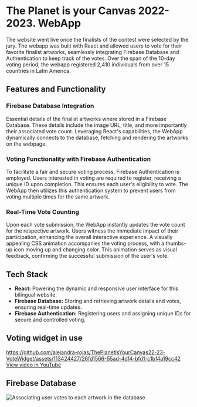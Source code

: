 # The Planet is your Canvas 2022-2023. WebApp

The website went live once the finalists of the contest were selected by the jury. The webapp was built with React and allowed users to vote for their favorite finalist artworks, seamlessly integrating Firebase Database and Authentication to keep track of the votes. Over the span of the 10-day voting period, the webapp registered 2,410 individuals from over 15 countries in Latin America.

## Features and Functionality

### Firebase Database Integration
Essential details of the finalist artworks where stored in a Firebase Database. These details include the image URL, title, and more importantly their associated vote count. Leveraging React's capabilities, the WebApp dynamically connects to the database, fetching and rendering the artworks on the webpage.

### Voting Functionality with Firebase Authentication
To facilitate a fair and secure voting process, Firebase  Authentication is employed. Users interested in voting are required to register, receiving a unique ID upon completion. This ensures each user's eligibility to vote. The WebApp then utilizes this authentication system to prevent users from voting multiple times for the same artwork.

### Real-Time Vote Counting
Upon each vote submission, the WebApp instantly updates the vote count for the respective artwork. Users witness the immediate impact of their participation, enhancing the overall interactive experience. A visually appealing CSS animation accompanies the voting process, with a thumbs-up icon moving up and changing color. This animation serves as visual feedback, confirming the successful submission of the user's vote.

## Tech Stack

- **React:** Powering the dynamic and responsive user interface for this bilingual website.
- **Firebase Database:** Storing and retrieving artwork details and votes, ensuring real-time updates.
- **Firebase Authentication:** Registering users and assigning unique IDs for secure and controlled voting.


## Voting widget in use
https://github.com/alejandra-rojas/ThePlanetIsYourCanvas22-23-VoteWidget/assets/113424427/26fd1566-55ad-4df4-bfd1-c1bf4a19cc42
[View video in YouTube](https://www.youtube.com/watch?v=EYCqVVLOMBU)


## Firebase Database
![Associating user votes to each artwork in the database](https://github.com/alejandra-rojas/ThePlanetIsYourCanvas22-23-VoteWidget/assets/113424427/bdd600b3-8715-4ad5-bfaa-2dc2aa59bdfa)
